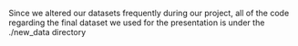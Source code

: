 Since we altered our datasets frequently during our project, all of the code regarding the final dataset we used for the presentation is under the ./new_data directory
